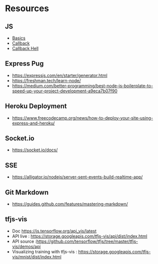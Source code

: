 # Resources
## JS
* [Basics](https://javascript.info/)
* [Callback](https://codeburst.io/javascript-what-the-heck-is-a-callback-aba4da2deced)
* [Callback Hell](https://medium.com/@js_tut/the-great-escape-from-callback-hell-3006fa2c82e)

## Express Pug
* https://expressjs.com/en/starter/generator.html
* https://freshman.tech/learn-node/
* https://medium.com/better-programming/best-node-js-boilerplate-to-speed-up-your-project-development-a9eca7b07f90

## Heroku Deployment
* https://www.freecodecamp.org/news/how-to-deploy-your-site-using-express-and-heroku/

## Socket.io
* https://socket.io/docs/

## SSE
* https://alligator.io/nodejs/server-sent-events-build-realtime-app/

## Git Markdown
* https://guides.github.com/features/mastering-markdown/

## tfjs-vis
* Doc https://js.tensorflow.org/api_vis/latest
* API live : https://storage.googleapis.com/tfjs-vis/api/dist/index.html
* API source :https://github.com/tensorflow/tfjs/tree/master/tfjs-vis/demos/api
* Visualizing training with tfjs-vis : https://storage.googleapis.com/tfjs-vis/mnist/dist/index.html

